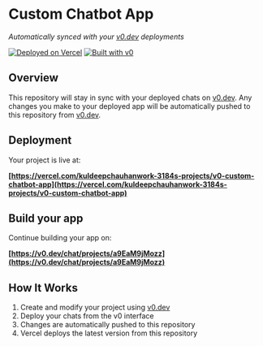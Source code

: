 # Custom Chatbot App

*Automatically synced with your [v0.dev](https://v0.dev) deployments*

[![Deployed on Vercel](https://img.shields.io/badge/Deployed%20on-Vercel-black?style=for-the-badge&logo=vercel)](https://vercel.com/kuldeepchauhanwork-3184s-projects/v0-custom-chatbot-app)
[![Built with v0](https://img.shields.io/badge/Built%20with-v0.dev-black?style=for-the-badge)](https://v0.dev/chat/projects/a9EaM9jMozz)

## Overview

This repository will stay in sync with your deployed chats on [v0.dev](https://v0.dev).
Any changes you make to your deployed app will be automatically pushed to this repository from [v0.dev](https://v0.dev).

## Deployment

Your project is live at:

**[https://vercel.com/kuldeepchauhanwork-3184s-projects/v0-custom-chatbot-app](https://vercel.com/kuldeepchauhanwork-3184s-projects/v0-custom-chatbot-app)**

## Build your app

Continue building your app on:

**[https://v0.dev/chat/projects/a9EaM9jMozz](https://v0.dev/chat/projects/a9EaM9jMozz)**

## How It Works

1. Create and modify your project using [v0.dev](https://v0.dev)
2. Deploy your chats from the v0 interface
3. Changes are automatically pushed to this repository
4. Vercel deploys the latest version from this repository